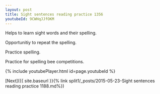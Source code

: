 ```yaml
---
layout: post
title: Sight sentences reading practice 1356
youtubeId: 9CWHqJJfOKM
---
```

 
 
Helps to learn sight words and their spelling.

Opportunitiy to repeat the spelling. 

Practice spelling. 
 
Practice for spelling bee competitions. 
 
{% include youtubePlayer.html id=page.youtubeId %}
 
 

[Next]({{ site.baseurl }}{% link  split1/_posts/2015-05-23-Sight sentences reading practice 1188.md%})
 
